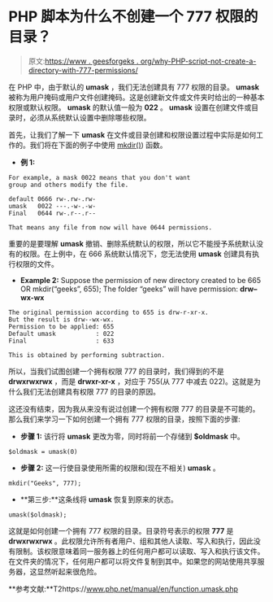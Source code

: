 # PHP 脚本为什么不创建一个 777 权限的目录？

> 原文:[https://www . geesforgeks . org/why-PHP-script-not-create-a-directory-with-777-permissions/](https://www.geeksforgeeks.org/why-php-script-does-not-create-a-directory-with-777-permissions/)

在 PHP 中，由于默认的 **umask** ，我们无法创建具有 777 权限的目录。 **umask** 被称为用户掩码或用户文件创建掩码。这是创建新文件或文件夹时给出的一种基本权限或默认权限。 **umask** 的默认值一般为 **022** 。 **umask** 设置在创建文件或目录时，必须从系统默认设置中删除哪些权限。

首先，让我们了解一下 **umask** 在文件或目录创建和权限设置过程中实际是如何工作的。我们将在下面的例子中使用 [mkdir()](https://www.geeksforgeeks.org/php-mkdir-function/)) 函数。

*   **例 1:**

```
For example, a mask 0022 means that you don't want 
group and others modify the file.

default 0666 rw-.rw-.rw-
umask   0022 ---.-w-.-w-
Final   0644 rw-.r--.r--

That means any file from now will have 0644 permissions.
```

重要的是要理解 **umask** 撤销、删除系统默认的权限，所以它不能授予系统默认没有的权限。在上例中，在 666 系统默认情况下，您无法使用 **umask** 创建具有执行权限的文件。

*   **Example 2:** Suppose the permission of new directory created to be 665 OR mkdir(“geeks”, 655); The folder “geeks” will have permission: **drw–wx-wx** 

```
The original permission according to 655 is drw-r-xr-x.
But the result is drw--wx-wx.
Permission to be applied: 655
Default umask           : 022
Final                   : 633

This is obtained by performing subtraction.
```

所以，当我们试图创建一个拥有权限 777 的目录时，我们得到的不是 **drwxrwxrwx** ，而是 **drwxr-xr-x** ，对应于 755(从 777 中减去 022)。这就是为什么我们无法创建具有权限 777 的目录的原因。

这还没有结束，因为我从来没有说过创建一个拥有权限 777 的目录是不可能的。那么我们来学习一下如何创建一个拥有 777 权限的目录，按照下面的步骤:

*   **步骤 1:** 该行将 **umask** 更改为零，同时将前一个存储到 **$oldmask** 中。

```
$oldmask = umask(0)
```

*   **步骤 2:** 这一行使目录使用所需的权限和(现在不相关) **umask** 。

```
mkdir("Geeks", 777);
```

*   **第三步:**这条线将 **umask** 恢复到原来的状态。

```
umask($oldmask);
```

这就是如何创建一个拥有 777 权限的目录。目录符号表示的权限 **777** 是 **drwxrwxrwx** 。此权限允许所有者用户、组和其他人读取、写入和执行，因此没有限制。该权限意味着同一服务器上的任何用户都可以读取、写入和执行该文件。在文件夹的情况下，任何用户都可以将文件复制到其中。如果您的网站使用共享服务器，这显然听起来很危险。

**参考文献:**T2https://www.php.net/manual/en/function.umask.php